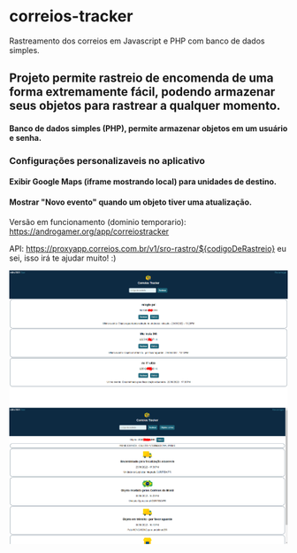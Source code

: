 # correios-tracker
Rastreamento dos correios em Javascript e PHP com banco de dados simples.

## Projeto permite rastreio de encomenda de uma forma extremamente fácil, podendo armazenar seus objetos para rastrear a qualquer momento.
#### Banco de dados simples (PHP), permite armazenar objetos em um usuário e senha.
### Configurações personalizaveis no aplicativo
#### Exibir Google Maps (iframe mostrando local) para unidades de destino.
#### Mostrar "Novo evento" quando um objeto tiver uma atualização.

Versão em funcionamento (dominio temporario): https://androgamer.org/app/correiostracker

API: https://proxyapp.correios.com.br/v1/sro-rastro/${codigoDeRastreio} eu sei, isso irá te ajudar muito! :)

![Screenshot](Screenshot_3.png)
![Screenshot](Screenshot_5.png)

